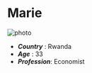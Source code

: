 # Marie
![photo](https://raw.githubusercontent.com/HackYourFutureBelgium/class-11-12/master/lib/avatars/students/mariebelyse.jpeg)
* _**Country**_ : Rwanda
* _**Age**_ : 33
* _**Profession**_: Economist
